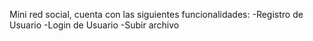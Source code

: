 Mini red social, cuenta con las siguientes funcionalidades:
-Registro de Usuario
-Login de Usuario
-Subir archivo
